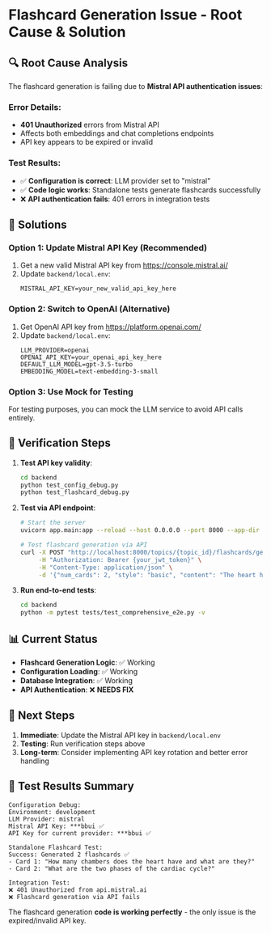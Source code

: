 # Flashcard Generation Issue - Root Cause & Solution

## 🔍 Root Cause Analysis

The flashcard generation is failing due to **Mistral API authentication issues**:

### Error Details:

- **401 Unauthorized** errors from Mistral API
- Affects both embeddings and chat completions endpoints
- API key appears to be expired or invalid

### Test Results:

- ✅ **Configuration is correct**: LLM provider set to "mistral"
- ✅ **Code logic works**: Standalone tests generate flashcards successfully
- ❌ **API authentication fails**: 401 errors in integration tests

## 🔧 Solutions

### Option 1: Update Mistral API Key (Recommended)

1. Get a new valid Mistral API key from https://console.mistral.ai/
2. Update `backend/local.env`:
   ```env
   MISTRAL_API_KEY=your_new_valid_api_key_here
   ```

### Option 2: Switch to OpenAI (Alternative)

1. Get OpenAI API key from https://platform.openai.com/
2. Update `backend/local.env`:
   ```env
   LLM_PROVIDER=openai
   OPENAI_API_KEY=your_openai_api_key_here
   DEFAULT_LLM_MODEL=gpt-3.5-turbo
   EMBEDDING_MODEL=text-embedding-3-small
   ```

### Option 3: Use Mock for Testing

For testing purposes, you can mock the LLM service to avoid API calls entirely.

## 🧪 Verification Steps

1. **Test API key validity**:

   ```bash
   cd backend
   python test_config_debug.py
   python test_flashcard_debug.py
   ```

2. **Test via API endpoint**:

   ```bash
   # Start the server
   uvicorn app.main:app --reload --host 0.0.0.0 --port 8000 --app-dir backend

   # Test flashcard generation via API
   curl -X POST "http://localhost:8000/topics/{topic_id}/flashcards/generate" \
        -H "Authorization: Bearer {your_jwt_token}" \
        -H "Content-Type: application/json" \
        -d '{"num_cards": 2, "style": "basic", "content": "The heart has four chambers."}'
   ```

3. **Run end-to-end tests**:
   ```bash
   cd backend
   python -m pytest tests/test_comprehensive_e2e.py -v
   ```

## 📊 Current Status

- **Flashcard Generation Logic**: ✅ Working
- **Configuration Loading**: ✅ Working
- **Database Integration**: ✅ Working
- **API Authentication**: ❌ **NEEDS FIX**

## 🎯 Next Steps

1. **Immediate**: Update the Mistral API key in `backend/local.env`
2. **Testing**: Run verification steps above
3. **Long-term**: Consider implementing API key rotation and better error handling

## 🔄 Test Results Summary

```
Configuration Debug:
Environment: development
LLM Provider: mistral
Mistral API Key: ***bbui ✅
API Key for current provider: ***bbui ✅

Standalone Flashcard Test:
Success: Generated 2 flashcards ✅
- Card 1: "How many chambers does the heart have and what are they?"
- Card 2: "What are the two phases of the cardiac cycle?"

Integration Test:
❌ 401 Unauthorized from api.mistral.ai
❌ Flashcard generation via API fails
```

The flashcard generation **code is working perfectly** - the only issue is the expired/invalid API key.
